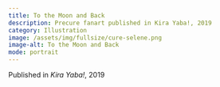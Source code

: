 ```yaml
---
title: To the Moon and Back
description: Precure fanart published in Kira Yaba!, 2019
category: Illustration
image: /assets/img/fullsize/cure-selene.png
image-alt: To the Moon and Back
mode: portrait
---
```


Published in *Kira Yaba!*, 2019